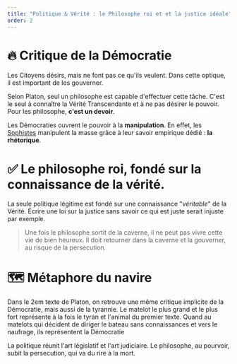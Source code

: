 ```yaml
---
title: "Politique & Vérité : le Philosophe roi et et la justice idéale"
order: 2
---
```


# 🔥 Critique de la Démocratie
Les Citoyens désirs, mais ne font pas ce qu'ils veulent. Dans cette optique, il est important de les gouverner.

Selon Platon, seul un philosophe est capable d'effectuer cette tâche. C'est le seul à connaître la Vérité Transcendante
et à ne pas désirer le pouvoir. Pour les philosophe, **c'est un devoir**.

Les Démocraties ouvrent le pouvoir à la **manipulation**. En effet, les [Sophistes]() manipulent la masse grâce
à leur savoir empirique dédié : **la rhétorique**.

# ✅ Le philosophe roi, fondé sur la connaissance de la vérité.
La seule politique légitime est fondé sur une connaissance "*véritable*" de la Vérité. Écrire une loi sur la justice sans savoir ce qui est juste serait injuste par exemple.

> Une fois le philosophe sortit de la caverne, il ne peut pas vivre cette vie de bien heureux. Il doit retourner dans la caverne et la gouverner, au risque de la persecution.

# 🗺️ Métaphore du navire
Dans le 2em texte de Platon, on retrouve une même critique implicite de la Démocratie, mais aussi de la tyrannie.
Le matelot le plus grand et le plus fort représente à la fois le tyran et l'animal du premier texte. Quand au matelots qui décident de diriger le bateau sans connaissances et vers le naufrage, ils représentent la Démocratie

La politique réunit l'art législatif et l'art judiciaire. Le philosophe, au pourvoir, subit la persecution, qui va du rire à la mort.